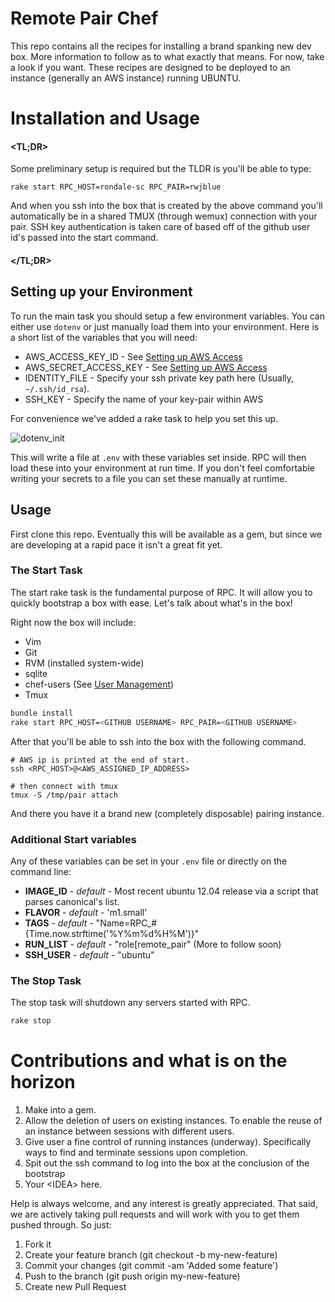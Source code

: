# Remote Pair Chef

This repo contains all the recipes for installing a brand spanking new dev box.  More information to follow as to what exactly that means.  For now, take a look if you want. These recipes are designed to be deployed to an instance (generally an AWS instance) running UBUNTU.

# Installation and Usage


#### \<TL;DR\>

Some preliminary setup is required but the TLDR is you'll be able to type:

```
rake start RPC_HOST=rondale-sc RPC_PAIR=rwjblue
```

And when you ssh into the box that is created by the above command you'll automatically be in a shared TMUX (through wemux) connection with your pair.  SSH key authentication is taken care of based off of the github user id's passed into the start command.

#### \</TL;DR\>

## Setting up your Environment

To run the main task you should setup a few environment variables. You can either use `dotenv` or just manually load them into your environment. Here is a short list of the variables that you will need:

* AWS_ACCESS_KEY_ID - See [Setting up AWS Access](https://github.com/rondale-sc/remote_pair_chef/wiki/AWS-Access)
* AWS_SECRET_ACCESS_KEY - See [Setting up AWS Access](https://github.com/rondale-sc/remote_pair_chef/wiki/AWS-Access)
* IDENTITY_FILE - Specify your ssh private key path here (Usually, `~/.ssh/id_rsa`).
* SSH_KEY - Specify the name of your key-pair within AWS

For convenience we've added a rake task to help you set this up.

![dotenv_init](http://i.imgur.com/TqOYmKK.png)

This will write a file at `.env` with these variables set inside.  RPC will then load these into your environment at run time.  If you don't feel comfortable writing your secrets to a file you can set these manually at runtime.  

## Usage

First clone this repo.  Eventually this will be available as a gem, but since we are developing at a rapid pace it isn't a great fit yet.

### The Start Task

The start rake task is the fundamental purpose of RPC.  It will allow you to quickly bootstrap a box with ease.  Let's talk about what's in the box!

Right now the box will include:

* Vim
* Git
* RVM (installed system-wide)
* sqlite
* chef-users (See [User Management](https://github.com/rondale-sc/remote_pair_chef/wiki/User-Management))
* Tmux

```sh
bundle install
rake start RPC_HOST=<GITHUB USERNAME> RPC_PAIR=<GITHUB USERNAME>
```

After that you'll be able to ssh into the box with the following command. 

```
# AWS ip is printed at the end of start.
ssh <RPC_HOST>@<AWS_ASSIGNED_IP_ADDRESS>

# then connect with tmux
tmux -S /tmp/pair attach
```

And there you have it a brand new (completely disposable) pairing instance.

### Additional Start variables

Any of these variables can be set in your `.env` file or directly on the command line:


* __IMAGE_ID__ - _default_ - Most recent ubuntu 12.04 release via a script that parses canonical's list.
* __FLAVOR__   - _default_ - 'm1.small'
* __TAGS__     - _default_ - "Name=RPC\_#{Time.now.strftime('%Y%m%d%H%M')}"
* __RUN_LIST__ - _default_ - "role[remote_pair"  (More to follow soon) 
* __SSH_USER__ - _default_ - "ubuntu"

### The Stop Task

The stop task will shutdown any servers started with RPC.

```sh
rake stop
```

# Contributions and what is on the horizon

1. Make into a gem.
2. Allow the deletion of users on existing instances. To enable the reuse of an instance between sessions with different users.
3. Give user a fine control of running instances (underway).  Specifically ways to find and terminate sessions upon completion.
4. Spit out the ssh command to log into the box at the conclusion of the bootstrap 
5. Your \<IDEA\> here.

Help is always welcome, and any interest is greatly appreciated.  That said, we are actively taking pull requests and will work with you to get them pushed through.  So just:

1. Fork it
2. Create your feature branch (git checkout -b my-new-feature)
3. Commit your changes (git commit -am 'Added some feature')
4. Push to the branch (git push origin my-new-feature)
5. Create new Pull Request
